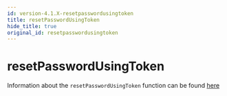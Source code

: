 ```yaml
---
id: version-4.1.X-resetpasswordusingtoken
title: resetPasswordUsingToken
hide_title: true
original_id: resetpasswordusingtoken
---
```


# resetPasswordUsingToken

Information about the `resetPasswordUsingToken` function can be found [here](../emailpassword/resetpasswordusingtoken)